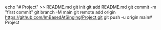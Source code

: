 echo "# Project" >> README.md
git init
git add README.md
git commit -m "first commit"
git branch -M main
git remote add origin https://github.com/ImBasedAtSinging/Project.git
git push -u origin main# Project
